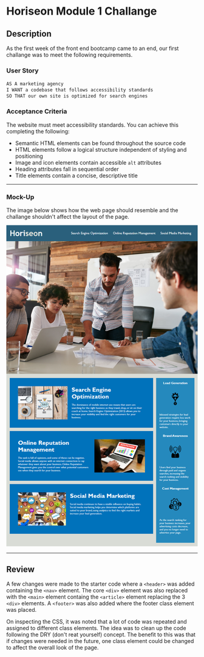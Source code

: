 # Horiseon Module 1 Challange

## Description

As the first week of the front end bootcamp came to an end, our first challange was to meet the following requirements.

### User Story

```
AS A marketing agency
I WANT a codebase that follows accessibility standards
SO THAT our own site is optimized for search engines
```

### Acceptance Criteria

The website must meet accessibility standards. You can achieve this completing the following:

* Semantic HTML elements can be found throughout the source code
* HTML elements follow a logical structure independent of styling and positioning
* Image and icon elements contain accessible `alt` attributes
* Heading attributes fall in sequential order
* Title elements contain a concise, descriptive title

---

### Mock-Up

The image below shows how the web page should resemble and the challange shouldn't affect the layout of the page.

![The Horiseon webpage includes a navigation bar, a header image, and cards with text and images at the bottom of the page.](assets/01-html-css-git-challenge-demo.png)

<!-- > **Note**: This layout is designed for desktop viewing, so you may notice that some of the elements don't look like the mock-up at a resolution smaller than 768px. Eventually you'll learn how to make elements responsive so that your web application is optimized for any screen size. -->

---

## Review
A few changes were made to the starter code where a `<header>` was added containing the `<nav>` element. The core `<div>` element was also replaced with the `<main>` element containg the `<article>` element replacing the 3 `<div>` elements. A `<footer>` was also added where the footer class element was placed.

On inspecting the CSS, it was noted that a lot of code was repeated and assigned to different class elements. The idea was to clean up the code following the DRY (don't reat yourself) concept. The benefit to this was that if changes were needed in the future, one class element could be changed to affect the overall look of the page. 